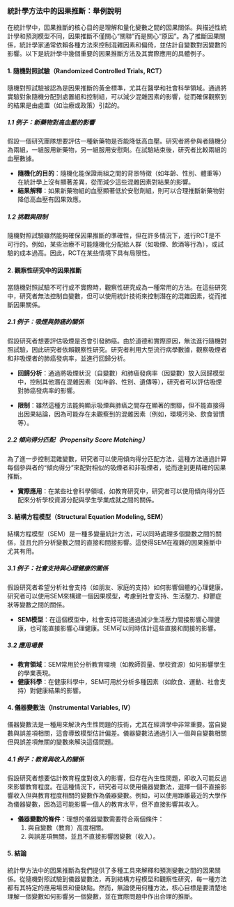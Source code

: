 ### 統計學方法中的因果推斷：舉例說明

在統計學中，因果推斷的核心目的是理解和量化變數之間的因果關係。與描述性統計學和預測模型不同，因果推斷不僅關心“關聯”而是關心“原因”。為了推斷因果關係，統計學家通常依賴各種方法來控制混雜因素和偏倚，並估計自變數對因變數的影響。以下是統計學中幾個重要的因果推斷方法及其實際應用的具體例子。

#### 1. **隨機對照試驗（Randomized Controlled Trials, RCT）**

隨機對照試驗被認為是因果推斷的黃金標準，尤其在醫學和社會科學領域。通過將實驗對象隨機分配到處置組和控制組，可以減少混雜因素的影響，從而確保觀察到的結果是由處置（如治療或政策）引起的。

##### 1.1 **例子：新藥物對高血壓的影響**

假設一個研究團隊想要評估一種新藥物是否能降低高血壓。研究者將參與者隨機分為兩組，一組服用新藥物，另一組服用安慰劑。在試驗結束後，研究者比較兩組的血壓數據。

- **隨機化的目的**：隨機化能保證兩組之間的背景特徵（如年齡、性別、體重等）在統計學上沒有顯著差異，從而減少這些混雜因素對結果的影響。
- **結果解釋**：如果新藥物組的血壓顯著低於安慰劑組，則可以合理推斷新藥物對降低高血壓有因果效應。

##### 1.2 **挑戰與限制**
隨機對照試驗雖然能夠確保因果推斷的準確性，但在許多情況下，進行RCT是不可行的。例如，某些治療不可能隨機化分配給人群（如吸煙、飲酒等行為），或試驗的成本過高。因此，RCT在某些情境下具有局限性。

#### 2. **觀察性研究中的因果推斷**

當隨機對照試驗不可行或不實際時，觀察性研究成為一種常用的方法。在這些研究中，研究者無法控制自變數，但可以使用統計技術來控制潛在的混雜因素，從而推斷因果關係。

##### 2.1 **例子：吸煙與肺癌的關係**

假設研究者想要評估吸煙是否會引發肺癌。由於道德和實際原因，無法進行隨機對照試驗，因此研究者依賴觀察性研究。研究者利用大型流行病學數據，觀察吸煙者和非吸煙者的肺癌發病率，並進行回歸分析。

- **回歸分析**：通過將吸煙狀況（自變數）和肺癌發病率（因變數）放入回歸模型中，控制其他潛在混雜因素（如年齡、性別、遺傳等），研究者可以評估吸煙對肺癌發病率的影響。
  
- **限制**：雖然這種方法能夠顯示吸煙與肺癌之間存在顯著的關聯，但不能直接得出因果結論，因為可能存在未觀察到的混雜因素（例如，環境污染、飲食習慣等）。

##### 2.2 **傾向得分匹配（Propensity Score Matching）**

為了進一步控制混雜變數，研究者可以使用傾向得分匹配方法，這種方法通過計算每個參與者的“傾向得分”來配對相似的吸煙者和非吸煙者，從而達到更精確的因果推斷。

- **實際應用**：在某些社會科學領域，如教育研究中，研究者可以使用傾向得分匹配來分析學校資源分配與學生學業成就之間的關係。

#### 3. **結構方程模型（Structural Equation Modeling, SEM）**

結構方程模型（SEM）是一種多變量統計方法，可以同時處理多個變數之間的關係，並且允許分析變數之間的直接和間接影響。這使得SEM在複雜的因果推斷中尤其有用。

##### 3.1 **例子：社會支持與心理健康的關係**

假設研究者希望分析社會支持（如朋友、家庭的支持）如何影響個體的心理健康。研究者可以使用SEM來構建一個因果模型，考慮到社會支持、生活壓力、抑鬱症狀等變數之間的關係。

- **SEM模型**：在這個模型中，社會支持可能通過減少生活壓力間接影響心理健康，也可能直接影響心理健康。SEM可以同時估計這些直接和間接的影響。

##### 3.2 **應用場景**

- **教育領域**：SEM常用於分析教育環境（如教師質量、學校資源）如何影響學生的學業表現。
- **健康科學**：在健康科學中，SEM可用於分析多種因素（如飲食、運動、社會支持）對健康結果的影響。

#### 4. **儀器變數法（Instrumental Variables, IV）**

儀器變數法是一種用來解決內生性問題的技術，尤其在經濟學中非常重要。當自變數與誤差項相關，這會導致模型估計偏差。儀器變數法通過引入一個與自變數相關但與誤差項無關的變數來解決這個問題。

##### 4.1 **例子：教育與收入的關係**

假設研究者想要估計教育程度對收入的影響，但存在內生性問題，即收入可能反過來影響教育程度。在這種情況下，研究者可以使用儀器變數法，選擇一個不直接影響收入但與教育程度相關的變數作為儀器變數。例如，可以使用距離最近的大學作為儀器變數，因為這可能影響一個人的教育水平，但不直接影響其收入。

- **儀器變數的條件**：理想的儀器變數需要符合兩個條件：
  1. 與自變數（教育）高度相關。
  2. 與誤差項無關，並且不直接影響因變數（收入）。

#### 5. **結論**

統計學方法中的因果推斷為我們提供了多種工具來解釋和預測變數之間的因果關係。從隨機對照試驗到儀器變數法，再到結構方程模型和觀察性研究，每一種方法都有其特定的應用場景和優缺點。然而，無論使用何種方法，核心目標是要清楚地理解一個變數如何影響另一個變數，並在實際問題中作出合理的推斷。